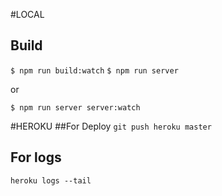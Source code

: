#LOCAL
## Build
```$ npm run build:watch```
```$ npm run server```

or

```$ npm run server server:watch```

#HEROKU
##For Deploy
`git push heroku master`
## For logs
`heroku logs --tail`

